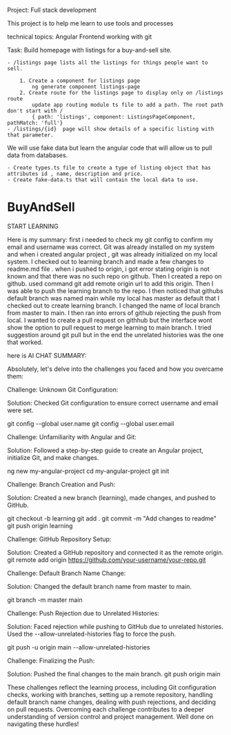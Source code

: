 
Project: Full stack development

This project is to help me learn to use tools and processes

technical topics: 
Angular Frontend
working with git


Task:
Build homepage with listings for a buy-and-sell site.

    - /listings page lists all the listings for things people want to sell.

        1. Create a component for listings page 
            ng generate component listings-page
        2. Create route for the listings page to display only on /listings route
            update app routing module ts file to add a path. The root path don't start with /
            { path: 'listings', component: ListingsPageComponent, pathMatch: 'full'}
    - /listings/{id}  page will show details of a specific listing with that parameter.

We will use fake data but learn the angular code that will allow us to pull data from databases.

    - Create types.ts file to create a type of listing object that has attributes id , name, description and price.
    - Create fake-data.ts that will contain the local data to use.



# BuyAndSell
START LEARNING

Here is my summary:
first i needed to check my git config to confirm my email and username was correct. Git was already installed on my system and when i created angular project , git was already initialized on my local system.  I checked out to learning branch and made a few changes to readme.md file .  when i pushed to origin, i got error stating origin is not known and that there was no such repo on github. Then I created a repo on github. used command git add remote origin url to add this origin.
Then I was able to push the learning branch to the repo. I then noticed that githubs default branch was named main while my local has master as default that I checked out to create learning branch. I changed the name of local branch from master to main. I then ran into errors of github rejecting the push from local. I wanted to create a pull request on githhub but the interface wont show the option to pull request to merge learning to main branch.  I tried suggestion around git pull but in the end the unrelated histories was the one that worked. 



here is AI CHAT SUMMARY: 

Absolutely, let's delve into the challenges you faced and how you overcame them:

Challenge: Unknown Git Configuration:

Solution: Checked Git configuration to ensure correct username and email were set.

git config --global user.name
git config --global user.email



Challenge: Unfamiliarity with Angular and Git:

Solution: Followed a step-by-step guide to create an Angular project, initialize Git, and make changes.

ng new my-angular-project
cd my-angular-project
git init


Challenge: Branch Creation and Push:

Solution: Created a new branch (learning), made changes, and pushed to GitHub.

git checkout -b learning
git add .
git commit -m "Add changes to readme"
git push origin learning


Challenge: GitHub Repository Setup:

Solution: Created a GitHub repository and connected it as the remote origin.
git remote add origin https://github.com/your-username/your-repo.git


Challenge: Default Branch Name Change:

Solution: Changed the default branch name from master to main.

git branch -m master main

Challenge: Push Rejection due to Unrelated Histories:

Solution: Faced rejection while pushing to GitHub due to unrelated histories. Used the --allow-unrelated-histories flag to force the push.

git push -u origin main --allow-unrelated-histories

Challenge: Finalizing the Push:

Solution: Pushed the final changes to the main branch.
git push origin main

These challenges reflect the learning process, including Git configuration checks, working with branches, setting up a remote repository, handling default branch name changes, dealing with push rejections, and deciding on pull requests. Overcoming each challenge contributes to a deeper understanding of version control and project management. Well done on navigating these hurdles!




